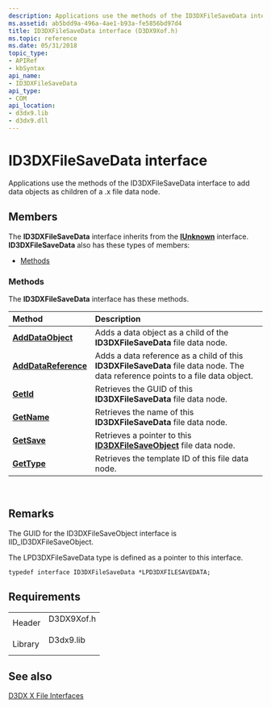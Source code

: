 ```yaml
---
description: Applications use the methods of the ID3DXFileSaveData interface to add data objects as children of a .x file data node.
ms.assetid: ab5bdd9a-496a-4ae1-b93a-fe5856bd97d4
title: ID3DXFileSaveData interface (D3DX9Xof.h)
ms.topic: reference
ms.date: 05/31/2018
topic_type: 
- APIRef
- kbSyntax
api_name: 
- ID3DXFileSaveData
api_type: 
- COM
api_location: 
- d3dx9.lib
- d3dx9.dll
---
```


# ID3DXFileSaveData interface

Applications use the methods of the ID3DXFileSaveData interface to add data objects as children of a .x file data node.

## Members

The **ID3DXFileSaveData** interface inherits from the [**IUnknown**](/windows/win32/api/unknwn/nn-unknwn-iunknown) interface. **ID3DXFileSaveData** also has these types of members:

-   [Methods](#methods)

### Methods

The **ID3DXFileSaveData** interface has these methods.



| Method                                                          | Description                                                                                                                                |
|:----------------------------------------------------------------|:-------------------------------------------------------------------------------------------------------------------------------------------|
| [**AddDataObject**](id3dxfilesavedata--adddataobject.md)       | Adds a data object as a child of the **ID3DXFileSaveData** file data node.<br/>                                                      |
| [**AddDataReference**](id3dxfilesavedata--adddatareference.md) | Adds a data reference as a child of this **ID3DXFileSaveData** file data node. The data reference points to a file data object.<br/> |
| [**GetId**](id3dxfilesavedata--getid.md)                       | Retrieves the GUID of this **ID3DXFileSaveData** file data node.<br/>                                                                |
| [**GetName**](id3dxfilesavedata--getname.md)                   | Retrieves the name of this **ID3DXFileSaveData** file data node.<br/>                                                                |
| [**GetSave**](id3dxfilesavedata--getsave.md)                   | Retrieves a pointer to this [**ID3DXFileSaveObject**](id3dxfilesaveobject.md) file data node.<br/>                                  |
| [**GetType**](id3dxfilesavedata--gettype.md)                   | Retrieves the template ID of this file data node.<br/>                                                                               |



 

## Remarks

The GUID for the ID3DXFileSaveObject interface is IID\_ID3DXFileSaveObject.

The LPD3DXFileSaveData type is defined as a pointer to this interface.


```
typedef interface ID3DXFileSaveData *LPD3DXFILESAVEDATA;
```



## Requirements



|                    |                                                                                       |
|--------------------|---------------------------------------------------------------------------------------|
| Header<br/>  | <dl> <dt>D3DX9Xof.h</dt> </dl> |
| Library<br/> | <dl> <dt>D3dx9.lib</dt> </dl>  |



## See also

<dl> <dt>

[D3DX X File Interfaces](dx9-graphics-reference-d3dx-x-file-interfaces.md)
</dt> </dl>

 

 
